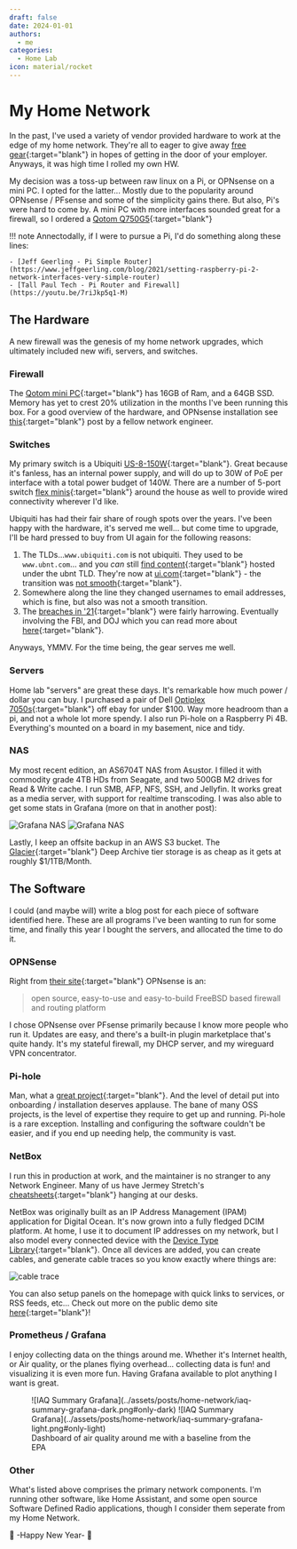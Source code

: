 ```yaml
---
draft: false
date: 2024-01-01
authors:
  - me
categories:
  - Home Lab
icon: material/rocket
---
```


# My Home Network
In the past, I've used a variety of vendor provided hardware to work at the edge of my home network. 
They're all to eager to give away [free gear](https://www.juniper.net/us/en/forms/free-gear.html){:target="blank"} 
in hopes of getting in the door of your employer. Anyways, it was high time I rolled my own HW.  

My decision was a toss-up between raw linux on a Pi, or OPNsense on a mini PC. I opted for the latter... 
Mostly due to the popularity around OPNsense / PFsense and some of the simplicity gains there. But also, Pi's 
were hard to come by. A mini PC with more interfaces sounded great for a firewall, so I ordered a [Qotom Q750G5](https://www.amazon.com/Advanced-Firewall-Qotom-Mini-PC-Q750G5/dp/B0B28XWWHK){:target="blank"}

<!-- more -->

!!! note
    Annectodally, if I were to pursue a Pi, I'd do something along these lines:  

    - [Jeff Geerling - Pi Simple Router](https://www.jeffgeerling.com/blog/2021/setting-raspberry-pi-2-network-interfaces-very-simple-router)  
    - [Tall Paul Tech - Pi Router and Firewall](https://youtu.be/7riJkp5q1-M)

## The Hardware
A new firewall was the genesis of my home network upgrades, which ultimately included new wifi, servers, and switches.

### Firewall
The [Qotom mini PC](https://www.amazon.com/Advanced-Firewall-Qotom-Mini-PC-Q750G5/dp/B0B28XWWHK){:target="blank"} has 16GB of Ram, and a 64GB SSD. Memory has yet to crest 20% utilization in the months I've been running this box. For a good overview of the hardware, and OPNsense installation see [this](https://0x2142.com/opnsense-qotom-q750gs/){:target="blank"} post by a fellow network engineer.

### Switches
My primary switch is a Ubiquiti [US-8-150W](https://store.ui.com/us/en/collections/unifi-switching-utility-hi-power-poe/products/us-8-150w){:target="blank"}. Great because it's fanless, has an internal power supply, and will do up to 30W of PoE per interface with a total power budget of 140W. There are a number of 5-port switch [flex minis](https://store.ui.com/us/en/collections/unifi-switching-utility-mini/products/usw-flex-mini){:target="blank"} around the house as well to provide wired connectivity wherever I'd like.  

Ubiquiti has had their fair share of rough spots over the years. I've been happy with the hardware, it's served me well... but come time to upgrade, I'll be hard pressed to buy from UI again for the following reasons: 

1. The TLDs...`www.ubiquiti.com` is not ubiquiti. They used to be `www.ubnt.com`... and you *can* still [find content](https://dl.ubnt.com/datasheets/unifi/UniFi_AP_DS.pdf){:target="blank"} hosted under the ubnt TLD. They're now at [ui.com](https://ui.com){:target="blank"} - the transition was [not smooth](https://community.ui.com/questions/UBNT-com-Changed-to-UI-com/491f0b28-4d2e-4dbd-9e83-72a10f1ddf50){:target="blank"}.
2. Somewhere along the line they changed usernames to email addresses, which is fine, but also was not a smooth transition. 
3. The [breaches in '21](https://community.ui.com/questions/Account-Notification/96467115-49b5-4dd6-9517-f8cdbf6906f3){:target="blank"} were fairly harrowing. Eventually involving the FBI, and DOJ which you can read more about [here](https://www.justice.gov/usao-sdny/pr/former-employee-technology-company-charged-stealing-confidential-data-and-extorting){:target="blank"}.

Anyways, YMMV. For the time being, the gear serves me well.

### Servers
Home lab "servers" are great these days. It's remarkable how much power / dollar you can buy. I purchased a pair of Dell [Optiplex 7050s](https://www.ebay.com/itm/195677048964?mkcid=16&mkevt=1&mkrid=711-127632-2357-0&ssspo=wBRUG_j0TW-&sssrc=2047675&ssuid=przliihetvw&widget_ver=artemis&media=COPY){:target="blank"} off ebay for under $100. Way more headroom than a pi, and not a whole lot more spendy. I also run Pi-hole on a Raspberry Pi 4B. Everything's mounted on a board in my basement, nice and tidy.

### NAS
My most recent edition, an AS6704T NAS from Asustor. I filled it with commodity grade 4TB HDs from Seagate, and two 500GB M2 drives for Read & Write cache. I run SMB, AFP, NFS, SSH, and Jellyfin. It works great as a media server, with support for realtime transcoding. I was also able to get some stats in Grafana (more on that in another post):

![Grafana NAS](../assets/posts/home-network/nas-grafana-dark.png#only-dark)
![Grafana NAS](../assets/posts/home-network/nas-grafana-light.png#only-light)

Lastly, I keep an offsite backup in an AWS S3 bucket. The [Glacier](https://aws.amazon.com/s3/storage-classes/glacier/){:target="blank"} Deep Archive tier storage is as cheap as it gets at roughly $1/1TB/Month.

## The Software
I could (and maybe will) write a blog post for each piece of software identified here. These are all programs I've been wanting to run for some time, and finally this year I bought the servers, and allocated the time to do it.

### OPNSense
Right from [their site](https://opnsense.org/about/about-opnsense/){:target="blank"} OPNsense is an:
> open source, easy-to-use and easy-to-build FreeBSD based firewall and routing platform  

I chose OPNsense over PFsense primarily because I know more people who run it. Updates are easy, and there's a built-in plugin marketplace that's quite handy. It's my stateful firewall, my DHCP server, and my wireguard VPN concentrator.

### Pi-hole
Man, what a [great project](https://pi-hole.net){:target="blank"}. And the level of detail put into onboarding / installation deserves applause. The bane of many OSS projects, is the level of expertise they require to get up and running. Pi-hole is a rare exception. Installing and configuring the software couldn't be easier, and if you end up needing help, the community is vast.

### NetBox
I run this in production at work, and the maintainer is no stranger to any Network Engineer. Many of us have Jermey Stretch's [cheatsheets](https://packetlife.net/library/cheat-sheets/){:target="blank"} hanging at our desks.

NetBox was originally built as an IP Address Management (IPAM) application for Digital Ocean. It's now grown into a fully fledged DCIM platform. At home, I use it to document IP addresses on my network, but I also model every connected device with the [Device Type Library](https://github.com/netbox-community/devicetype-library){:target="blank"}. Once all devices are added, you can create cables, and generate cable traces so you know exactly where things are:

![cable trace](../assets/posts/home-network/cable-trace.svg)

You can also setup panels on the homepage with quick links to services, or RSS feeds, etc... Check out more on the public demo site [here](https://demo.netbox.dev/){:target="blank"}!

### Prometheus / Grafana
I enjoy collecting data on the things around me. Whether it's Internet health, or Air quality, or the planes flying overhead... collecting data is fun! and visualizing it is even more fun. Having Grafana available to plot anything I want is great.
<figure markdown>
  ![IAQ Summary Grafana](../assets/posts/home-network/iaq-summary-grafana-dark.png#only-dark)
  ![IAQ Summary Grafana](../assets/posts/home-network/iaq-summary-grafana-light.png#only-light)
  <figcaption>Dashboard of air quality around me with a baseline from the EPA</figcaption>
</figure>

### Other
What's listed above comprises the primary network components. I'm running other software, like Home Assistant, and some open source Software Defined Radio applications, though I consider them seperate from my Home Network.

🎉 -Happy New Year- 🎉

